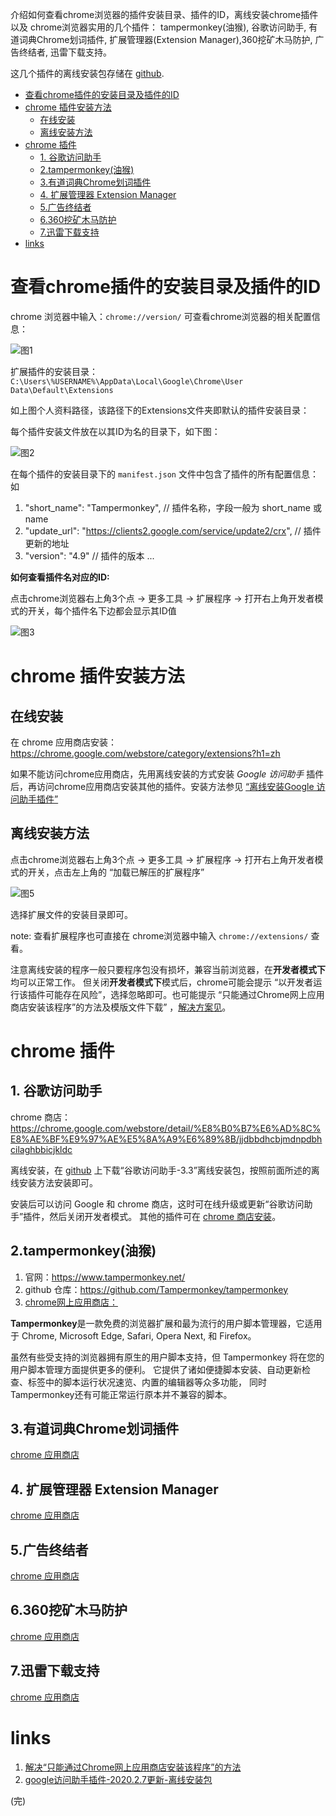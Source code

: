 
介绍如何查看chrome浏览器的插件安装目录、插件的ID，离线安装chrome插件 以及 chrome浏览器实用的几个插件： tampermonkey(油猴), 谷歌访问助手,  有道词典Chrome划词插件, 扩展管理器(Extension Manager),360挖矿木马防护, 广告终结者, 迅雷下载支持。

这几个插件的离线安装包存储在 [github](https://github.com/juejian/chrome_extensions).

<!-- more -->

* [查看chrome插件的安装目录及插件的ID](#查看chrome插件的安装目录及插件的id)
* [chrome 插件安装方法](#chrome-插件安装方法)
	* [在线安装](#在线安装)
	* [离线安装方法](#离线安装方法)
* [chrome 插件](#chrome-插件)
	* [1. 谷歌访问助手](#1-谷歌访问助手)
	* [2.tampermonkey(油猴)](#2tampermonkey油猴)
	* [3.有道词典Chrome划词插件](#3有道词典chrome划词插件)
	* [4. 扩展管理器 Extension Manager](#4-扩展管理器-extension-manager)
	* [5.广告终结者](#5广告终结者)
	* [6.360挖矿木马防护](#6360挖矿木马防护)
	* [7.迅雷下载支持](#7迅雷下载支持)
* [links](#links)


# 查看chrome插件的安装目录及插件的ID

chrome 浏览器中输入：`chrome://version/` 可查看chrome浏览器的相关配置信息：

![图1](https://cdn.jsdelivr.net/gh/juejian/blogimgs@master/imgs/49e352c41a04bea71283581c13be5fbb.png)

扩展插件的安装目录：`C:\Users\%USERNAME%\AppData\Local\Google\Chrome\User Data\Default\Extensions`

如上图个人资料路径，该路径下的Extensions文件夹即默认的插件安装目录：

每个插件安装文件放在以其ID为名的目录下，如下图：

![图2](https://cdn.jsdelivr.net/gh/juejian/blogimgs@master/imgs/bdb587158e577aabed3ac154d80f5df7.png)

在每个插件的安装目录下的 `manifest.json` 文件中包含了插件的所有配置信息：如 

1. "short\_name": "Tampermonkey", // 插件名称，字段一般为 short\_name 或 name
2. "update_url": "https://clients2.google.com/service/update2/crx", // 插件更新的地址
3. "version": "4.9" // 插件的版本
...

**如何查看插件名对应的ID:**

点击chrome浏览器右上角3个点 ->  更多工具 -> 扩展程序 -> 打开右上角开发者模式的开关，每个插件名下边都会显示其ID值

![图3](https://cdn.jsdelivr.net/gh/juejian/blogimgs@master/imgs/25d422419471e47b2783f87082ef3d75.png)

# chrome 插件安装方法

## 在线安装

在 chrome 应用商店安装：<https://chrome.google.com/webstore/category/extensions?h1=zh>

如果不能访问chrome应用商店，先用离线安装的方式安装 *Google 访问助手* 插件后，再访问chrome应用商店安装其他的插件。安装方法参见 [“离线安装Google 访问助手插件”](#offline_install_google_plugin)

## 离线安装方法

点击chrome浏览器右上角3个点 ->  更多工具 -> 扩展程序 -> 打开右上角开发者模式的开关，点击左上角的 “加载已解压的扩展程序” 

![图5](https://cdn.jsdelivr.net/gh/juejian/blogimgs@master/imgs/186d20e461f1892c9e1a40da2c406891.png)

选择扩展文件的安装目录即可。

note: 查看扩展程序也可直接在 chrome浏览器中输入 `chrome://extensions/` 查看。

注意离线安装的程序一般只要程序包没有损坏，兼容当前浏览器，在**开发者模式下**均可以正常工作。
但关闭**开发者模式下**模式后，chrome可能会提示 “以开发者运行该插件可能存在风险”，选择忽略即可。也可能提示 “只能通过Chrome网上应用商店安装该程序”的方法及模版文件下载” ，[解决方案见](https://chromecj.com/utilities/2015-04/423.html)。

# chrome 插件

## 1. 谷歌访问助手
<a id="offline_install_google_plugin"></a>

chrome 商店：<https://chrome.google.com/webstore/detail/%E8%B0%B7%E6%AD%8C%E8%AE%BF%E9%97%AE%E5%8A%A9%E6%89%8B/jjdbbdhcbjmdnpdbhcilaghbbicjkldc>

离线安装，在 [github](https://github.com/juejian/chrome_extensions/blob/master/谷歌访问助手-3.3.rar) 上下载“谷歌访问助手-3.3”离线安装包，按照前面所述的离线安装方法安装即可。

安装后可以访问 Google 和 chrome 商店，这时可在线升级或更新“谷歌访问助手”插件，然后关闭开发者模式。
其他的插件可在 [chrome 商店安装](https://chrome.google.com/webstore/category/extensions?h1=zh)。

## 2.tampermonkey(油猴)

1. 官网：<https://www.tampermonkey.net/>
2. github 仓库：<https://github.com/Tampermonkey/tampermonkey>
3. [chrome网上应用商店：](https://chrome.google.com/webstore/detail/tampermonkey/dhdgffkkebhmkfjojejmpbldmpobfkfo)

**Tampermonkey**是一款免费的浏览器扩展和最为流行的用户脚本管理器，它适用于 Chrome, Microsoft Edge, Safari, Opera Next, 和 Firefox。

虽然有些受支持的浏览器拥有原生的用户脚本支持，但 Tampermonkey 将在您的用户脚本管理方面提供更多的便利。 它提供了诸如便捷脚本安装、自动更新检查、标签中的脚本运行状况速览、内置的编辑器等众多功能， 同时Tampermonkey还有可能正常运行原本并不兼容的脚本。

## 3.有道词典Chrome划词插件

[chrome 应用商店](https://chrome.google.com/webstore/detail/%E6%9C%89%E9%81%93%E8%AF%8D%E5%85%B8chrome%E5%88%92%E8%AF%8D%E6%8F%92%E4%BB%B6/eopjamdnofihpioajgfdikhhbobonhbb)

## 4. 扩展管理器 Extension Manager

[chrome 应用商店](https://chrome.google.com/webstore/detail/extension-manager/gjldcdngmdknpinoemndlidpcabkggco)

## 5.广告终结者

[chrome 应用商店](https://chrome.google.com/webstore/detail/%E5%B9%BF%E5%91%8A%E7%BB%88%E7%BB%93%E8%80%85/fpdnjdlbdmifoocedhkighhlbchbiikl)

## 6.360挖矿木马防护

[chrome 应用商店](https://chrome.google.com/webstore/detail/360%E6%8C%96%E7%9F%BF%E6%9C%A8%E9%A9%AC%E9%98%B2%E6%8A%A4/njglpbdnloemgofdnjicbkbghfdacjof)

## 7.迅雷下载支持

[chrome 应用商店](https://chrome.google.com/webstore/detail/%E8%BF%85%E9%9B%B7%E4%B8%8B%E8%BD%BD%E6%94%AF%E6%8C%81/ncennffkjdiamlpmcbajkmaiiiddgioo)

# links

1. [解决“只能通过Chrome网上应用商店安装该程序”的方法](https://chromecj.com/utilities/2015-04/423.html)
2. [google访问助手插件-2020.2.7更新-离线安装包](https://github.com/juejian/chrome_extensions/blob/master/谷歌访问助手-3.3.rar)


(完)
